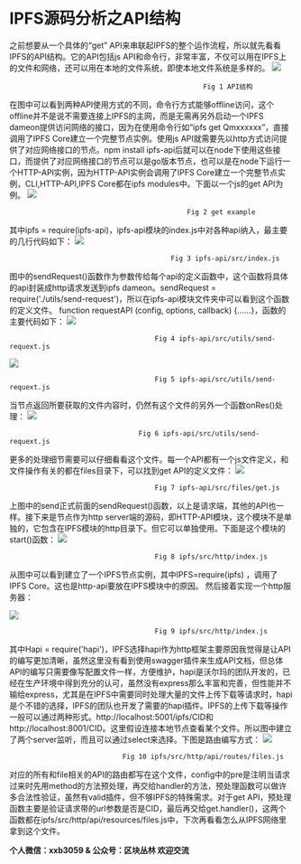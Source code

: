 # IPFS源码分析之API结构 #
之前想要从一个具体的“get” API来串联起IPFS的整个运作流程，所以就先看看IPFS的API结构。它的API包括js API和命令行，非常丰富，不仅可以用在IPFS上的文件和网络，还可以用在本地的文件系统，即使本地文件系统是多样的。
 ![](https://i.imgur.com/y8hrR48.png)

													Fig 1 API结构
在图中可以看到两种API使用方式的不同，命令行方式能够offline访问，这个offline并不是说不需要连接上IPFS的主网，而是无需再另外启动一个IPFS dameon提供访问网络的接口，因为在使用命令行如“ipfs get Qmxxxxxx”，直接调用了IPFS Core建立一个完整节点实例。使用js API就需要先以http方式访问提供了对应网络接口的节点。npm install ipfs-api后就可以在node下使用这些接口，而提供了对应网络接口的节点可以是go版本节点，也可以是在node下运行一个HTTP-API实例，因为HTTP-API实例会调用了IPFS Core建立一个完整节点实例，CLI,HTTP-API,IPFS Core都在ipfs modules中。下面以一个js的get API为例。
![](https://i.imgur.com/Gg9tmRo.png)

												Fig 2 get example
其中ipfs = require(ipfs-api)，ipfs-api模块的index.js中对各种api纳入，最主要的几行代码如下：
 ![](https://i.imgur.com/bxFWSKP.png)

											Fig 3 ipfs-api/src/index.js
图中的sendRequest()函数作为参数传给每个api的定义函数中，这个函数将具体的api封装成http请求发送到ipfs dameon。sendRequest = require('./utils/send-request')，所以在ipfs-api模块文件夹中可以看到这个函数的定义文件。
function requestAPI (config, options, callback) {……}，函数的主要代码如下：
 ![](https://i.imgur.com/c6TqZuN.png)

										Fig 4 ipfs-api/src/utils/send-requext.js
 ![](https://i.imgur.com/6u1AIdu.png)

										Fig 5 ipfs-api/src/utils/send-requext.js
当节点返回所要获取的文件内容时，仍然有这个文件的另外一个函数onRes()处理：
![](https://i.imgur.com/Ou9Rjdv.png)

									Fig 6 ipfs-api/src/utils/send-requext.js
更多的处理细节需要可以仔细看看这个文件。每一个API都有一个js文件定义，和文件操作有关的都在files目录下，可以找到get API的定义文件：
 ![](https://i.imgur.com/NvH28lu.png)

										Fig 7 ipfs-api/src/files/get.js
上图中的send正式前面的sendRequest()函数，以上是请求端，其他的API也一样。接下来是节点作为http server端的源码，即HTTP-API模块，这个模块不是单独的，它包含在IPFS模块的http目录下。但它可以单独使用。下面是这个模块的start()函数：
 ![](https://i.imgur.com/ssl3Y8i.png)

										Fig 8 ipfs/src/http/index.js
从图中可以看到建立了一个IPFS节点实例，其中IPFS=require(ipfs) ，调用了IPFS Core。这也是http-api要放在IPFS模块中的原因。 然后接着实现一个http服务器：

 ![](https://i.imgur.com/7DcgI1z.png)

										Fig 9 ipfs/src/http/index.js
其中Hapi = require('hapi')，IPFS选择hapi作为http框架主要原因我觉得是让API的编写更加清晰，虽然这里没有看到使用swagger插件来生成API文档，但总体API的编写只需要像写配置文件一样，方便维护，hapi是沃尔玛的团队开发的，已经在生产环境中得到充分的认可，虽然没有express那么丰富和完善，但性能并不输给express，尤其是在IPFS中需要同时处理大量的文件上传下载等请求时，hapi是个不错的选择，IPFS的团队也开发了需要的hapi插件。IPFS的上传下载等操作一般可以通过两种形式。http://localhost:5001/ipfs/CID和http://localhost:8001/CID。这里假设连接本地节点查看某个文件。所以图中建立了两个server监听，而且可以通过select来选择。下图是路由编写方式：
 ![](https://i.imgur.com/oNBNl4U.png)

								Fig 10 ipfs/src/http/api/routes/files.js
对应的所有和file相关的API的路由都写在这个文件，config中的pre是注明当请求过来时先用method的方法预处理，再交给handler的方法，预处理函数可以做许多合法性验证，虽然有valid插件，但不够IPFS的特殊需求。对于get API，预处理函数主要是验证请求带的url参数是否是CID，最后再交给get.handler()，这两个函数都在ipfs/src/http/api/resources/files.js中，下次再看看怎么从IPFS网络里拿到这个文件。

**个人微信：xxb3059 & 公众号：区块丛林 欢迎交流**
